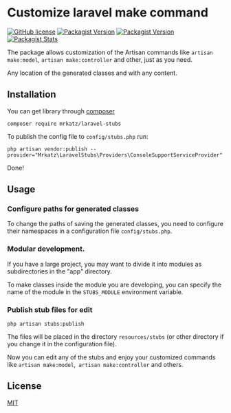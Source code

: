 # Customize laravel make command
[![GitHub license](https://img.shields.io/badge/license-MIT-blue.svg)](LICENSE)
[![Packagist Version](https://img.shields.io/packagist/v/atehnix/laravel-stubs.svg?maxAge=0)](https://packagist.org/packages/mrkatz/laravel-stubs)
[![Packagist Version](https://img.shields.io/packagist/v/atehnix/laravel-stubs.svg?maxAge=0)](https://packagist.org/packages/mrkatz/laravel-stubs)
[![Packagist Stats](https://poser.pugx.org/atehnix/laravel-stubs/downloads)](https://packagist.org/packages/mrkatz/laravel-stubs/stats)


The package allows customization of the Artisan commands like `artisan make:model`, `artisan make:controller` and other, just as you need. 

Any location of the generated classes and with any content.


## Installation
You can get library through [composer](https://getcomposer.org/)

```
composer require mrkatz/laravel-stubs
```

To publish the config file to `config/stubs.php` run:

```
php artisan vendor:publish --provider="Mrkatz\LaravelStubs\Providers\ConsoleSupportServiceProvider"
```

Done!


## Usage

### Configure paths for generated classes
To change the paths of saving the generated classes, you need to configure their namespaces in a configuration file `config/stubs.php`.

### Modular development.
If you have a large project, you may want to divide it into modules as subdirectories in the "app" directory.

To make classes inside the module you are developing, you can specify the name of the module in the `STUBS_MODULE` environment variable.

### Publish stub files for edit
```
php artisan stubs:publish
```

The files will be placed in the directory `resources/stubs` (or other directory if you change it in the configuration file).

Now you can edit any of the stubs and enjoy your customized commands like `artisan make:model`,` artisan make:controller` and others.


## License
[MIT](LICENSE)